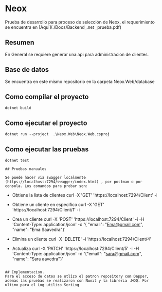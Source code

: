 # Neox
Prueba de desarrollo para proceso de selección de Neox, el requerimiento se encuentra en  [Aqui](./Docs/Backend_.net _prueba.pdf)

## Resumen
En General se requiere generar una  api para administracion de clientes. 

## Base de datos
Se encuentra en este mismo repositorio en la carpeta Neox.Web/database

## Como compilar el proyecto
```
dotnet build
```

## Como ejecutar el proyecto
```
dotnet run --project  .\Neox.Web\Neox.Web.csproj
```

## Como ejecutar las pruebas
```
dotnet test

## Pruebas manuales

Se puede hacer via swagger localmente (https://localhost:7294/swagger/index.html) , por postman o por consola. Los comandos para probar son:

```
- Obtiene la lista de clientes
curl -X 'GET'  'https://localhost:7294/Client'  -i

- Obtiene un cliente en especifico
curl -X 'GET'  'https://localhost:7294/Client/1' -i

- Crea un cliente
curl -X 'POST'  'https://localhost:7294/Client' -i  -H 'Content-Type: application/json'  -d '{ "email": "Ema@gmail.com",  "name": "Ema Saavedra"}'

- Elimina un cliente
curl -X 'DELETE' -i 'https://localhost:7294/Client/4'

- Actualiza
curl -X 'PATCH' 'https://localhost:7294/Client/5' -i -H 'Content-Type: application/json'  -d '{"email": "sara@gmail.com", "name": "Sara aavedra"}'

```

## Implementacion. 
Para el acceso de datos se utlizo el patron repository con Dapper, ademas las pruebas se realizaron con Nunit y la libreria .MOQ. Por ultimo para el Log utilizo SeriLog


